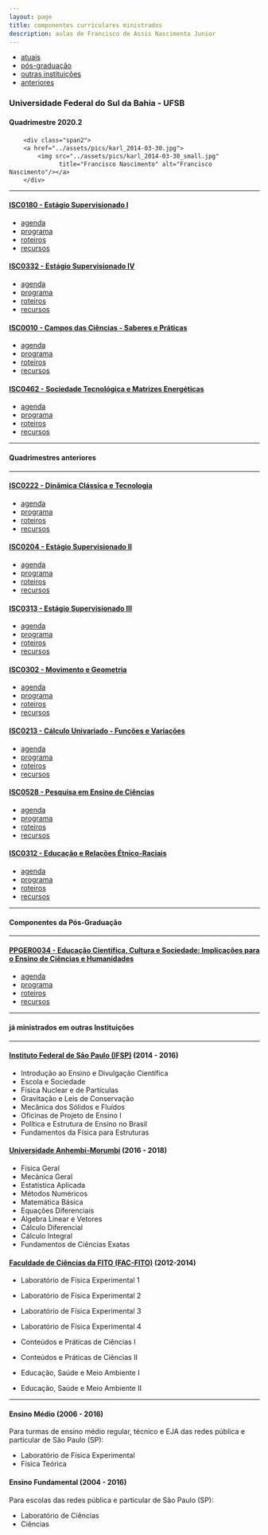 ```yaml
---
layout: page
title: componentes curriculares ministrados
description: aulas de Francisco de Assis Nascimento Junior
---
```


<div class="navbar">
    <div class="navbar-inner">
        <ul class="nav">
            <li><a href="#current">atuais</a></li>
            <li><a href="#shortcourses">pós-graduação</a></li>
            <li><a href="#misc">outras instituições</a></li>
            <li><a href="#old">anteriores</a></li>
        </ul>
    </div>
</div>


### Universidade Federal do Sul da Bahia - UFSB

#### <a name="current"></a>Quadrimestre 2020.2


        <div class="span2">
        <a href="../assets/pics/karl_2014-03-30.jpg">
            <img src="../assets/pics/karl_2014-03-30_small.jpg"
                  title="Francisco Nascimento" alt="Francisco Nascimento"/></a>
        </div>

---

#### [ISC0180 - Estágio Supervisionado I](https://itxesco.github.io/aulas/ISC0180/index.html)

- [agenda](https://itxesco.github.io/aulas/ISC0180/agenda.html)
- [programa](https://itxesco.github.io/aulas/ISC0180/programa.html)
- [roteiros](https://itxesco.github.io/aulas/ISC0180/roteiros.html)
- [recursos](https://itxesco.github.io/aulas/ISC0180/recursos.html)

#### [ISC0332 - Estágio Supervisionado IV](https://itxesco.github.io/aulas/ISC0332/index.html)

- [agenda](https://itxesco.github.io/aulas/ISC0332/agenda.html)
- [programa](https://itxesco.github.io/aulas/ISC0332/programa.html)
- [roteiros](https://itxesco.github.io/aulas/ISC0332/roteiros.html)
- [recursos](https://itxesco.github.io/aulas/ISC0332/recursos.html)


#### [ISC0010 - Campos das Ciências - Saberes e Práticas](https://itxesco.github.io/aulas/ISC0010/index.html)

- [agenda](https://itxesco.github.io/aulas/ISC0010/agenda.html)
- [programa](https://itxesco.github.io/aulas/ISC0010/programa.html)
- [roteiros](https://itxesco.github.io/aulas/ISC0010/roteiros.html)
- [recursos](https://itxesco.github.io/aulas/ISC0010/recursos.html)


#### [ISC0462 - Sociedade Tecnológica e Matrizes Energéticas](https://itxesco.github.io/aulas/ISC0462/index.html)

- [agenda](https://itxesco.github.io/aulas/ISC0462/agenda.html)
- [programa](https://itxesco.github.io/aulas/ISC0462/programa.html)
- [roteiros](https://itxesco.github.io/aulas/ISC0462/roteiros.html)
- [recursos](https://itxesco.github.io/aulas/ISC0462/recursos.html)

---

#### <a name="shortcourses"></a>Quadrimestres anteriores

---

#### [ISC0222 - Dinâmica Clássica e Tecnologia](https://itxesco.github.io/aulas/ISC0222/index.html)

- [agenda](https://itxesco.github.io/aulas/ISC0222/agenda.html)
- [programa](https://itxesco.github.io/aulas/ISC0222/programa.html)
- [roteiros](https://itxesco.github.io/aulas/ISC0222/roteiros.html)
- [recursos](https://itxesco.github.io/aulas/ISC0222/recursos.html)


#### [ISC0204 - Estágio Supervisionado II](https://itxesco.github.io/aulas/ISC0204/index.html)

- [agenda](https://itxesco.github.io/aulas/ISC0204/agenda.html)
- [programa](https://itxesco.github.io/aulas/ISC0204/programa.html)
- [roteiros](https://itxesco.github.io/aulas/ISC0204/roteiros.html)
- [recursos](https://itxesco.github.io/aulas/ISC0204/recursos.html)


#### [ISC0313 - Estágio Supervisionado III](https://itxesco.github.io/aulas/ISC0313/index.html)

- [agenda](https://itxesco.github.io/aulas/ISC0313/agenda.html)
- [programa](https://itxesco.github.io/aulas/ISC0313/programa.html)
- [roteiros](https://itxesco.github.io/aulas/ISC0313/roteiros.html)
- [recursos](https://itxesco.github.io/aulas/ISC0313/recursos.html)


#### [ISC0302 - Movimento e Geometria](https://itxesco.github.io/aulas/ISC0302/index.html)

- [agenda](https://itxesco.github.io/aulas/ISC0302/agenda.html)
- [programa](https://itxesco.github.io/aulas/ISC0302/programa.html)
- [roteiros](https://itxesco.github.io/aulas/ISC0302/roteiros.html)
- [recursos](https://itxesco.github.io/aulas/ISC0302/recursos.html)


#### [ISC0213 - Cálculo Univariado - Funções e Variações](https://itxesco.github.io/aulas/ISC0213/index.html)

- [agenda](https://itxesco.github.io/aulas/ISC0213/agenda.html)
- [programa](https://itxesco.github.io/aulas/ISC0213/programa.html)
- [roteiros](https://itxesco.github.io/aulas/ISC0213/roteiros.html)
- [recursos](https://itxesco.github.io/aulas/ISC0213/recursos.html)


#### [ISC0528 - Pesquisa em Ensino de Ciências](https://itxesco.github.io/aulas/ISC0528/index.html)

- [agenda](https://itxesco.github.io/aulas/ISC0528/agenda.html)
- [programa](https://itxesco.github.io/aulas/ISC0528/programa.html)
- [roteiros](https://itxesco.github.io/aulas/ISC0528/roteiros.html)
- [recursos](https://itxesco.github.io/aulas/ISC0528/recursos.html)


#### [ISC0312 - Educação e Relações Étnico-Raciais](https://itxesco.github.io/aulas/ISC0312/index.html)

- [agenda](https://itxesco.github.io/aulas/ISC0312/agenda.html)
- [programa](https://itxesco.github.io/aulas/ISC0312/programa.html)
- [roteiros](https://itxesco.github.io/aulas/ISC0312/roteiros.html)
- [recursos](https://itxesco.github.io/aulas/ISC0312/recursos.html)

---

#### <a name="shortcourses"></a>Componentes da Pós-Graduação

---

#### [PPGER0034 - Educação Científica, Cultura e Sociedade: Implicações para o Ensino de Ciências e Humanidades](https://itxesco.github.io/aulas/PPGER0034/index.html)

- [agenda](https://itxesco.github.io/aulas/PPGER0034/agenda.html)
- [programa](https://itxesco.github.io/aulas/PPGER0034/programa.html)
- [roteiros](https://itxesco.github.io/aulas/PPGER0034/roteiros.html)
- [recursos](https://itxesco.github.io/aulas/PPGER0034/recursos.html)

---
#### <a name="shortcourses"></a> já ministrados em outras Instituições

---

#### [Instituto Federal de São Paulo (IFSP)](https://spo.ifsp.edu.br) (2014 - 2016)

- Introdução ao Ensino e Divulgação Científica
- Escola e Sociedade
- Física Nuclear e de Partículas
- Gravitação e Leis de Conservação
- Mecânica dos Sólidos e Fluídos
- Oficinas de Projeto de Ensino I
- Política e Estrutura de Ensino no Brasil
- Fundamentos da Física para Estruturas
  
#### [Universidade Anhembi-Morumbi](https://portal.anhembi.br/escolas/engenharia-e-tecnologia/) (2016 - 2018)
  
- Física Geral
- Mecânica Geral
- Estatística Aplicada
-  Métodos Numéricos
- Matemática Básica
- Equações Diferenciais
- Algebra Linear e Vetores
-  Cálculo Diferencial
- Cálculo Integral
- Fundamentos de Ciências Exatas
  
#### [Faculdade de Ciências da FITO (FAC-FITO)](http://fito.edu.br) (2012-2014)
 
- Laboratório de Física Experimental 1
- Laboratório de Física Experimental 2
- Laboratório de Física Experimental 3
- Laboratório de Física Experimental 4
  
- Conteúdos e Práticas de Ciências I
- Conteúdos e Práticas de Ciências II  
- Educação, Saúde e Meio Ambiente I
- Educação, Saúde e Meio Ambiente II

---  
#### Ensino Médio (2006 - 2016)

Para turmas de ensino médio regular, técnico e EJA das redes pública e particular de São Paulo (SP):

- Laboratório de Física Experimental
- Física Teórica

  
#### Ensino Fundamental (2004 - 2016)

Para escolas das redes pública e particular de São Paulo (SP):

- Laboratório de Ciências
- Ciências  
  

